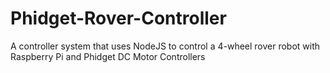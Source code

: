 # Phidget-Rover-Controller
A controller system that uses NodeJS to control a 4-wheel rover robot with Raspberry Pi and Phidget DC Motor Controllers
